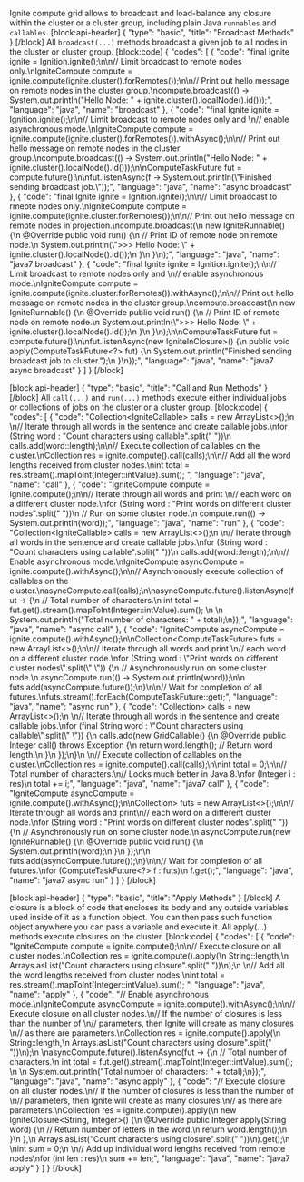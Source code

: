 Ignite compute grid allows to broadcast and load-balance any closure within the cluster or a cluster group, including plain Java `runnables` and `callables`.
[block:api-header]
{
  "type": "basic",
  "title": "Broadcast Methods"
}
[/block]
All `broadcast(...)` methods broadcast a given job to all nodes in the cluster or cluster group. 
[block:code]
{
  "codes": [
    {
      "code": "final Ignite ignite = Ignition.ignite();\n\n// Limit broadcast to remote nodes only.\nIgniteCompute compute = ignite.compute(ignite.cluster().forRemotes());\n\n// Print out hello message on remote nodes in the cluster group.\ncompute.broadcast(() -> System.out.println(\"Hello Node: \" + ignite.cluster().localNode().id()));",
      "language": "java",
      "name": "broadcast"
    },
    {
      "code": "final Ignite ignite = Ignition.ignite();\n\n// Limit broadcast to remote nodes only and \n// enable asynchronous mode.\nIgniteCompute compute = ignite.compute(ignite.cluster().forRemotes()).withAsync();\n\n// Print out hello message on remote nodes in the cluster group.\ncompute.broadcast(() -> System.out.println(\"Hello Node: \" + ignite.cluster().localNode().id()));\n\nComputeTaskFuture<?> fut = compute.future():\n\nfut.listenAsync(f -> System.out.println(\"Finished sending broadcast job.\"));",
      "language": "java",
      "name": "async broadcast"
    },
    {
      "code": "final Ignite ignite = Ignition.ignite();\n\n// Limit broadcast to rmeote nodes only.\nIgniteCompute compute = ignite.compute(ignite.cluster.forRemotes());\n\n// Print out hello message on remote nodes in projection.\ncompute.broadcast(\n    new IgniteRunnable() {\n        @Override public void run() {\n            // Print ID of remote node on remote node.\n            System.out.println(\">>> Hello Node: \" + ignite.cluster().localNode().id());\n        }\n    }\n);",
      "language": "java",
      "name": "java7 broadcast"
    },
    {
      "code": "final Ignite ignite = Ignition.ignite();\n\n// Limit broadcast to remote nodes only and \n// enable asynchronous mode.\nIgniteCompute compute = ignite.compute(ignite.cluster.forRemotes()).withAsync();\n\n// Print out hello message on remote nodes in the cluster group.\ncompute.broadcast(\n    new IgniteRunnable() {\n        @Override public void run() {\n            // Print ID of remote node on remote node.\n            System.out.println(\">>> Hello Node: \" + ignite.cluster().localNode().id());\n        }\n    }\n);\n\nComputeTaskFuture<?> fut = compute.future():\n\nfut.listenAsync(new IgniteInClosure<? super ComputeTaskFuture<?>>() {\n    public void apply(ComputeTaskFuture<?> fut) {\n        System.out.println(\"Finished sending broadcast job to cluster.\");\n    }\n});",
      "language": "java",
      "name": "java7 async broadcast"
    }
  ]
}
[/block]

[block:api-header]
{
  "type": "basic",
  "title": "Call and Run Methods"
}
[/block]
All `call(...)` and `run(...)` methods execute either individual jobs or collections of jobs on the cluster or a cluster group.
[block:code]
{
  "codes": [
    {
      "code": "Collection<IgniteCallable<Integer>> calls = new ArrayList<>();\n \n// Iterate through all words in the sentence and create callable jobs.\nfor (String word : \"Count characters using callable\".split(\" \"))\n    calls.add(word::length);\n\n// Execute collection of callables on the cluster.\nCollection<Integer> res = ignite.compute().call(calls);\n\n// Add all the word lengths received from cluster nodes.\nint total = res.stream().mapToInt(Integer::intValue).sum(); ",
      "language": "java",
      "name": "call"
    },
    {
      "code": "IgniteCompute compute = Ignite.compute();\n\n// Iterate through all words and print \n// each word on a different cluster node.\nfor (String word : \"Print words on different cluster nodes\".split(\" \"))\n    // Run on some cluster node.\n    compute.run(() -> System.out.println(word));",
      "language": "java",
      "name": "run"
    },
    {
      "code": "Collection<IgniteCallable<Integer>> calls = new ArrayList<>();\n \n// Iterate through all words in the sentence and create callable jobs.\nfor (String word : \"Count characters using callable\".split(\" \"))\n    calls.add(word::length);\n\n// Enable asynchronous mode.\nIgniteCompute asyncCompute = ignite.compute().withAsync();\n\n// Asynchronously execute collection of callables on the cluster.\nasyncCompute.call(calls);\n\nasyncCompute.future().listenAsync(fut -> {\n    // Total number of characters.\n    int total = fut.get().stream().mapToInt(Integer::intValue).sum(); \n  \n    System.out.println(\"Total number of characters: \" + total);\n});",
      "language": "java",
      "name": "async call"
    },
    {
      "code": "IgniteCompute asyncCompute = ignite.compute().withAsync();\n\nCollection<ComputeTaskFuture<?>> futs = new ArrayList<>();\n\n// Iterate through all words and print \n// each word on a different cluster node.\nfor (String word : \"Print words on different cluster nodes\".split(\" \")) {\n    // Asynchronously run on some cluster node.\n    asyncCompute.run(() -> System.out.println(word));\n\n    futs.add(asyncCompute.future());\n}\n\n// Wait for completion of all futures.\nfuts.stream().forEach(ComputeTaskFuture::get);",
      "language": "java",
      "name": "async run"
    },
    {
      "code": "Collection<IgniteCallable<Integer>> calls = new ArrayList<>();\n \n// Iterate through all words in the sentence and create callable jobs.\nfor (final String word : \"Count characters using callable\".split(\" \")) {\n    calls.add(new GridCallable<Integer>() {\n        @Override public Integer call() throws Exception {\n            return word.length(); // Return word length.\n        }\n    });\n}\n \n// Execute collection of callables on the cluster.\nCollection<Integer> res = ignite.compute().call(calls);\n\nint total = 0;\n\n// Total number of characters.\n// Looks much better in Java 8.\nfor (Integer i : res)\n  total += i;",
      "language": "java",
      "name": "java7 call"
    },
    {
      "code": "IgniteCompute asyncCompute = ignite.compute().withAsync();\n\nCollection<ComputeTaskFuture<?>> futs = new ArrayList<>();\n\n// Iterate through all words and print\n// each word on a different cluster node.\nfor (String word : \"Print words on different cluster nodes\".split(\" \")) {\n    // Asynchronously run on some cluster node.\n    asyncCompute.run(new IgniteRunnable() {\n        @Override public void run() {\n            System.out.println(word);\n        }\n    });\n\n    futs.add(asyncCompute.future());\n}\n\n// Wait for completion of all futures.\nfor (ComputeTaskFuture<?> f : futs)\n  f.get();",
      "language": "java",
      "name": "java7 async run"
    }
  ]
}
[/block]

[block:api-header]
{
  "type": "basic",
  "title": "Apply Methods"
}
[/block]
A closure is a block of code that encloses its body and any outside variables used inside of it as a function object. You can then pass such function object anywhere you can pass a variable and execute it. All apply(...) methods execute closures on the cluster. 
[block:code]
{
  "codes": [
    {
      "code": "IgniteCompute compute  = ignite.compute();\n\n// Execute closure on all cluster nodes.\nCollection<Integer> res = ignite.compute().apply(\n    String::length,\n    Arrays.asList(\"Count characters using closure\".split(\" \"))\n);\n     \n// Add all the word lengths received from cluster nodes.\nint total = res.stream().mapToInt(Integer::intValue).sum(); ",
      "language": "java",
      "name": "apply"
    },
    {
      "code": "// Enable asynchronous mode.\nIgniteCompute asyncCompute = ignite.compute().withAsync();\n\n// Execute closure on all cluster nodes.\n// If the number of closures is less than the number of \n// parameters, then Ignite will create as many closures \n// as there are parameters.\nCollection<Integer> res = ignite.compute().apply(\n    String::length,\n    Arrays.asList(\"Count characters using closure\".split(\" \"))\n);\n     \nasyncCompute.future().listenAsync(fut -> {\n    // Total number of characters.\n    int total = fut.get().stream().mapToInt(Integer::intValue).sum(); \n  \n    System.out.println(\"Total number of characters: \" + total);\n});",
      "language": "java",
      "name": "async apply"
    },
    {
      "code": "// Execute closure on all cluster nodes.\n// If the number of closures is less than the number of \n// parameters, then Ignite will create as many closures \n// as there are parameters.\nCollection<Integer> res = ignite.compute().apply(\n    new IgniteClosure<String, Integer>() {\n        @Override public Integer apply(String word) {\n            // Return number of letters in the word.\n            return word.length();\n        }\n    },\n    Arrays.asList(\"Count characters using closure\".split(\" \"))\n).get();\n     \nint sum = 0;\n \n// Add up individual word lengths received from remote nodes\nfor (int len : res)\n    sum += len;",
      "language": "java",
      "name": "java7 apply"
    }
  ]
}
[/block]